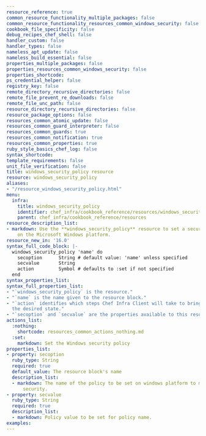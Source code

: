 ```yaml
---
resource_reference: true
common_resource_functionality_multiple_packages: false
common_resource_functionality_resources_common_windows_security: false
cookbook_file_specificity: false
debug_recipes_chef_shell: false
handler_custom: false
handler_types: false
nameless_apt_update: false
nameless_build_essential: false
properties_multiple_packages: false
properties_resources_common_windows_security: false
properties_shortcode:
ps_credential_helper: false
registry_key: false
remote_directory_recursive_directories: false
remote_file_prevent_re_downloads: false
remote_file_unc_path: false
resource_directory_recursive_directories: false
resource_package_options: false
resources_common_atomic_update: false
resources_common_guard_interpreter: false
resources_common_guards: true
resources_common_notification: true
resources_common_properties: true
ruby_style_basics_chef_log: false
syntax_shortcode:
template_requirements: false
unit_file_verification: false
title: windows_security_policy resource
resource: windows_security_policy
aliases:
- "/resource_windows_security_policy.html"
menu:
  infra:
    title: windows_security_policy
    identifier: chef_infra/cookbook_reference/resources/windows_security_policy windows_security_policy
    parent: chef_infra/cookbook_reference/resources
resource_description_list:
- markdown: Use the **windows_security_policy** resource to set a security policy
    on the Microsoft Windows platform.
resource_new_in: '16.0'
syntax_full_code_block: |-
  windows_security_policy 'name' do
    secoption      String # default value: 'name' unless specified
    secvalue       String
    action         Symbol # defaults to :set if not specified
  end
syntax_properties_list:
syntax_full_properties_list:
- "`windows_security_policy` is the resource."
- "`name` is the name given to the resource block."
- "`action` identifies which steps Chef Infra Client will take to bring the node into
  the desired state."
- "`secoption` and `secvalue` are the properties available to this resource."
actions_list:
  :nothing:
    shortcode: resources_common_actions_nothing.md
  :set:
    markdown: Set the Windows security policy
properties_list:
- property: secoption
  ruby_type: String
  required: true
  default_value: The resource block's name
  description_list:
  - markdown: The name of the policy to be set on windows platform to maintain its
      security.
- property: secvalue
  ruby_type: String
  required: true
  description_list:
  - markdown: Policy value to be set for policy name.
examples: 
---
```


